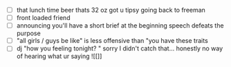 - [ ] that lunch time beer thats 32 oz got u tipsy going back to freeman 
- [ ] front loaded friend 
- [ ]  announcing you'll have a short brief at the beginning speech defeats the purpose 
- [ ] "all girls / guys be like" is less offensive than "you have these traits 
- [ ] dj "how you feeling tonight? " sorry I didn't catch that... honestly no way of hearing what ur saying ![[]]
